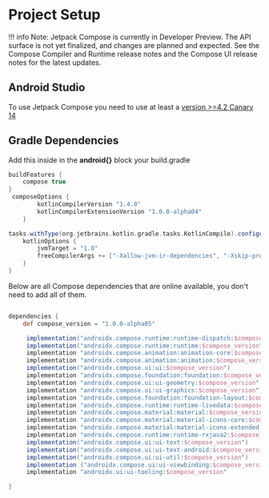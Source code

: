 # Project Setup

!!! info
        Note: Jetpack Compose is currently in Developer Preview. The API surface is not yet finalized, and changes are planned and expected. See the Compose Compiler and Runtime release notes and the Compose UI release notes for the latest updates.

## Android Studio
To use Jetpack Compose you need to use at least a [version >=4.2 Canary 14](https://developer.android.com/studio/preview)

## Gradle Dependencies

Add this inside in the **android{}** block your build.gradle
```groovy
buildFeatures {
    compose true
}
 composeOptions {
        kotlinCompilerVersion "1.4.0"
        kotlinCompilerExtensionVersion "1.0.0-alpha04"
    }

tasks.withType(org.jetbrains.kotlin.gradle.tasks.KotlinCompile).configureEach {
    kotlinOptions {
        jvmTarget = "1.8"
        freeCompilerArgs += ["-Xallow-jvm-ir-dependencies", "-Xskip-prerelease-check"]
    }
}
```

Below are all Compose dependencies that are online available, you don't need to add all of them.

```groovy

dependencies {
    def compose_version = "1.0.0-alpha05"

     implementation("androidx.compose.runtime:runtime-dispatch:$compose_version")
     implementation("androidx.compose.runtime:runtime:$compose_version")
     implementation "androidx.compose.animation:animation-core:$compose_version"
     implementation "androidx.compose.animation:animation:$compose_version"
     implementation("androidx.compose.ui:ui:$compose_version")
     implementation "androidx.compose.foundation:foundation:$compose_version"
     implementation "androidx.compose.ui:ui-geometry:$compose_version"
     implementation "androidx.compose.ui:ui-graphics:$compose_version"
     implementation "androidx.compose.foundation:foundation-layout:$compose_version"
     implementation "androidx.compose.runtime:runtime-livedata:$compose_version"
     implementation "androidx.compose.material:material:$compose_version"
     implementation "androidx.compose.material:material-icons-core:$compose_version"
     implementation "androidx.compose.material:material-icons-extended:$compose_version"
     implementation "androidx.compose.runtime:runtime-rxjava2:$compose_version"
     implementation("androidx.compose.ui:ui-text:$compose_version")
     implementation("androidx.compose.ui:ui-text-android:$compose_version")
     implementation("androidx.compose.ui:ui-util:$compose_version")
     implementation ("androidx.compose.ui:ui-viewbinding:$compose_version")
     implementation "androidx.ui:ui-tooling:$compose_version"

}

```
